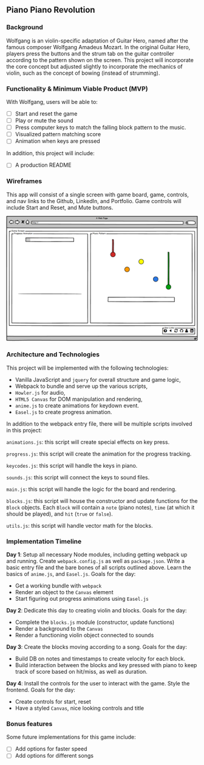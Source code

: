 ## Piano Piano Revolution

### Background

Wolfgang is an violin-specific adaptation of Guitar Hero, named after the famous composer Wolfgang Amadeus Mozart. In the original Guitar Hero, players press the buttons and the strum tab on the guitar controller according to the pattern shown on the screen. This project will incorporate the core concept but adjusted slightly to incorporate the mechanics of violin, such as the concept of bowing (instead of strumming).

### Functionality & Minimum Viable Product (MVP)

With Wolfgang, users will be able to:

- [ ] Start and reset the game
- [ ] Play or mute the sound
- [ ] Press computer keys to match the falling block pattern to the music.
- [ ] Visualized pattern matching score
- [ ] Animation when keys are pressed

In addition, this project will include:

- [ ] A production README

### Wireframes

This app will consist of a single screen with game board, game, controls, and nav links to the Github, LinkedIn, and Portfolio.
Game controls will include Start and Reset, and Mute buttons.

![wireframes](wireframes/wolfgang-main.png)

### Architecture and Technologies

This project will be implemented with the following technologies:

- Vanilla JavaScript and `jquery` for overall structure and game logic,
- Webpack to bundle and serve up the various scripts,
- `Howler.js` for audio,
- `HTML5 Canvas` for DOM manipulation and rendering,
- `anime.js` to create animations for keydown event.
- `Easel.js` to create progress animation.

In addition to the webpack entry file, there will be multiple scripts involved in this project:

`animations.js`: this script will create special effects on key press.

`progress.js`: this script will create the animation for the progress tracking.

`keycodes.js`: this script will handle the keys in piano.

`sounds.js`: this script will connect the keys to sound files.

`main.js`: this script will handle the logic for the board and rendering.

`blocks.js`: this script will house the constructor and update functions for the `Block` objects.  Each `Block` will contain a `note` (piano notes), `time` (at which it should be played), and `hit` (`true` or `false`).

`utils.js`: this script will handle vector math for the blocks.

### Implementation Timeline

**Day 1**: Setup all necessary Node modules, including getting webpack up and running.  Create `webpack.config.js` as well as `package.json`.  Write a basic entry file and the bare bones of all scripts outlined above.  Learn the basics of `anime.js`, and `Easel.js`.  Goals for the day:

- Get a working bundle with `webpack`
- Render an object to the `Canvas` element
- Start figuring out progress animations using `Easel.js`

**Day 2**: Dedicate this day to creating violin and blocks. Goals for the day:

- Complete the `blocks.js` module (constructor, update functions)
- Render a background to the `Canvas`
- Render a functioning violin object connected to sounds

**Day 3**: Create the blocks moving according to a song. Goals for the day:

- Build DB on notes and timestamps to create velocity for each block.
- Build interaction between the blocks and key pressed with piano to keep track of score based on hit/miss, as well as duration.

**Day 4**: Install the controls for the user to interact with the game.  Style the frontend. Goals for the day:

- Create controls for start, reset
- Have a styled `Canvas`, nice looking controls and title

### Bonus features

Some future implementations for this game include:

- [ ] Add options for faster speed
- [ ] Add options for different songs
